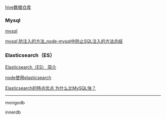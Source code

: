 
[hive数据仓库](https://blog.csdn.net/qq_44676946/article/details/123512039)

### Mysql

[mysql]()

[mysql 防注入的方法_node-mysql中防止SQL注入的方法总结](https://blog.csdn.net/weixin_39688019/article/details/113150417)


### Elasticsearch（ES）

[Elasticsearch（ES） 简介](https://blog.csdn.net/UbuntuTouch/article/details/98871531)

[node使用elasticsearch](https://blog.csdn.net/weixin_40531175/article/details/122291148)

[Elasticsearch的特点优点 为什么比MySQL快？](https://blog.csdn.net/m0_67391121/article/details/124460151)

---

mongodb

innerdb

